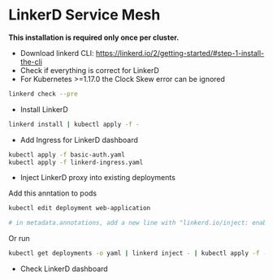 # LinkerD Service Mesh

**This installation is required only once per cluster.**

* Download linkerd CLI: https://linkerd.io/2/getting-started/#step-1-install-the-cli
* Check if everything is correct for LinkerD
* For Kubernetes >=1.17.0 the Clock Skew error can be ignored

```sh
linkerd check --pre
```

* Install LinkerD

```sh
linkerd install | kubectl apply -f -
```

* Add Ingress for LinkerD dashboard

```sh
kubectl apply -f basic-auth.yaml
kubectl apply -f linkerd-ingress.yaml
```

* Inject LinkerD proxy into existing deployments

Add this anntation to pods

```sh
kubectl edit deployment web-application

# in metadata.annotations, add a new line with "linkerd.io/inject: enabled"
```

Or run

```sh
kubectl get deployments -o yaml | linkerd inject - | kubectl apply -f -
```

* Check LinkerD dashboard
